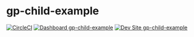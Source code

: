 # gp-child-example

[![CircleCI](https://circleci.com/gh/larsonjj/gp-child-example.svg?style=shield)](https://circleci.com/gh/larsonjj/gp-child-example)
[![Dashboard gp-child-example](https://img.shields.io/badge/dashboard-gp_child_example-yellow.svg)](https://dashboard.pantheon.io/sites/b6a804ae-ced8-4340-954a-88fd3c4dfb03#dev/code)
[![Dev Site gp-child-example](https://img.shields.io/badge/site-gp_child_example-blue.svg)](http://dev-gp-child-example.pantheonsite.io/)